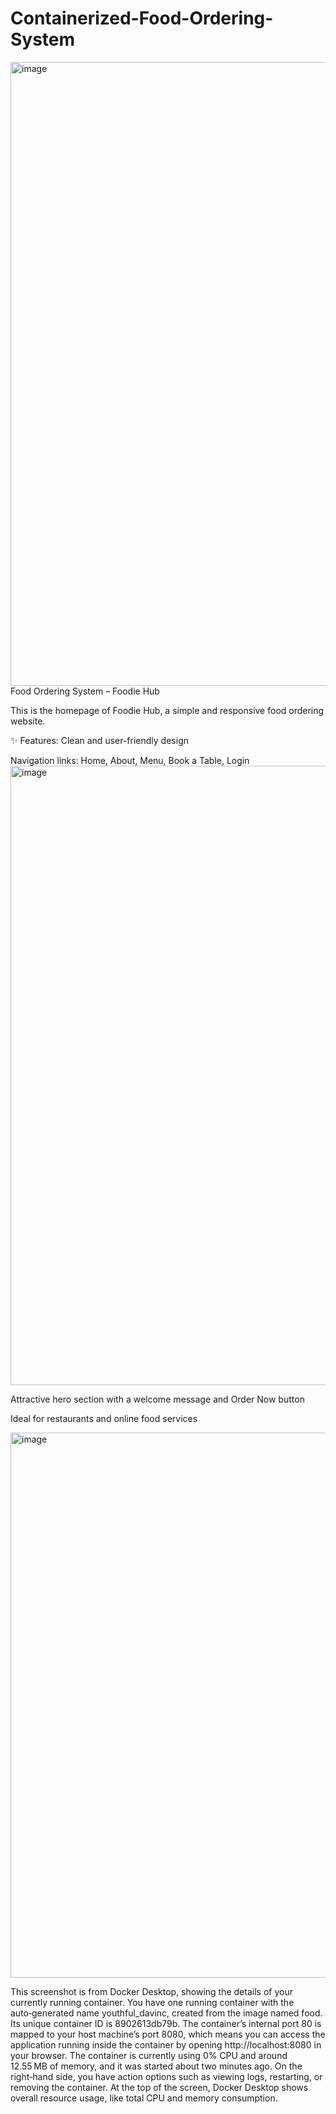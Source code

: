 # Containerized-Food-Ordering-System


<img width="1918" height="998" alt="image" src="https://github.com/user-attachments/assets/db12e546-061e-4c8e-b93c-a6095dd20bd6" />
 Food Ordering System – Foodie Hub

This is the homepage of Foodie Hub, a simple and responsive food ordering website.

✨ Features:
Clean and user-friendly design

Navigation links: Home, About, Menu, Book a Table, Login
<img width="1915" height="991" alt="image" src="https://github.com/user-attachments/assets/b37b101e-0049-4d6e-9d61-39dfeac1a4db" />


Attractive hero section with a welcome message and Order Now button

Ideal for restaurants and online food services



<img width="1577" height="872" alt="image" src="https://github.com/user-attachments/assets/a4da79f7-2493-45dc-980a-73bfb0d94d60" />

This screenshot is from Docker Desktop, showing the details of your currently running container. You have one running container with the auto‑generated name youthful_davinc, created from the image named food. Its unique container ID is 8902613db79b. The container’s internal port 80 is mapped to your host machine’s port 8080, which means you can access the application running inside the container by opening http://localhost:8080 in your browser. The container is currently using 0% CPU and around 12.55 MB of memory, and it was started about two minutes ago. On the right‑hand side, you have action options such as viewing logs, restarting, or removing the container. At the top of the screen, Docker Desktop shows overall resource usage, like total CPU and memory consumption.
